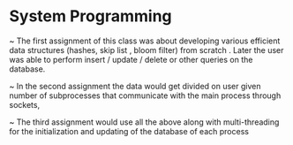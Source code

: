 # System Programming
~ The first assignment of this class was about developing various efficient data structures (hashes, skip list , bloom filter) from scratch . Later the user was able to perform insert / update / delete or other queries on the database.

~ In the second assignment the data would get divided on user given number of subprocesses that communicate with the main process through sockets,

~ The third assignment would use all the above along with multi-threading for the initialization and updating of the database of each process
